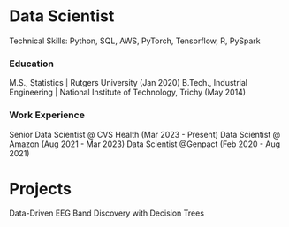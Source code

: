 
# Data Scientist
Technical Skills: Python, SQL, AWS, PyTorch, Tensorflow, R, PySpark


### Education
M.S., Statistics | Rutgers University (Jan 2020)
B.Tech., Industrial Engineering | National Institute of Technology, Trichy (May 2014)


### Work Experience
Senior Data Scientist @ CVS Health (Mar 2023 - Present)
Data Scientist @ Amazon (Aug 2021 - Mar 2023)
Data Scientist @Genpact (Feb 2020 - Aug 2021)



# Projects
Data-Driven EEG Band Discovery with Decision Trees


